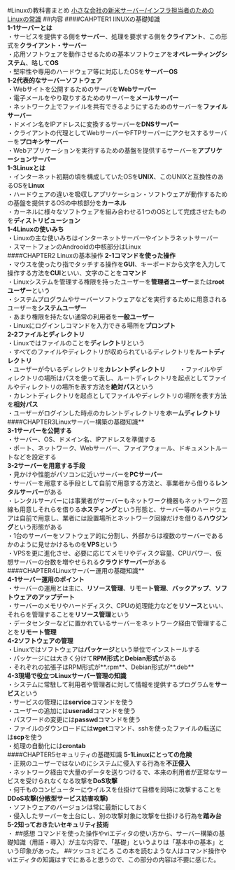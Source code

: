 #Linuxの教科書まとめ
[小さな会社の新米サーバー/インフラ担当者のためのLinuxの常識](http://www.socym.co.jp/book/942)
##内容
####CAHPTER1 lINUXの基礎知識  
**1-1サーバーとは**  
・サービスを提供する側を**サーバー**、処理を要求する側を**クライアント**、この形式を**クライアント・サーバー**  
・応用ソフトウェアを動作させるための基本ソフトウェアを**オペレーティングシステム**、略して**OS**  
・堅牢性や専用のハードウェア等に対応したOSを**サーバーOS**  
**1-2代表的なサーバーソフトウェア**  
・Webサイトを公開するためのサーバを**Webサーバー**  
・電子メールをやり取りするためのサーバーを**メールサーバー**  
・ネットワーク上でファイルを共有できるようにするためのサーバーを**ファイルサーバー**  
・ドメイン名をIPアドレスに変換するサーバーを**DNSサーバー**  
・クライアントの代理としてWebサーバーやFTPサーバーにアクセスするサーバーを**プロキシサーバー**  
・Webアプリケーションを実行するための基盤を提供するサーバーを**アプリケーションサーバー**  
**1-3Linuxとは**  
・インターネット初期の頃を構成していたOSを**UNIX**、このUNIXと互換性のあるOSを**Linux**  
・ハードウェアの違いを吸収しアプリケーション・ソフトウェアが動作するための基盤を提供するOSの中核部分を**カーネル**  
・カーネルに様々なソフトウェアを組み合わせる1つのOSとして完成させたものを**ディストリビューション**  
**1-4Linuxの使いみち**  
・Linuxの主な使いみちはインターネットサーバーやイントラネットサーバー  
・スマートフォンのAndrooidの中核部分はLinux  
####CHAPTER2 Linuxの基本操作
**2-1コマンドを使った操作**  
・マウスを使ったり指でタッチする操作を**GUI**、キーボードから文字を入力して操作する方法を**CUI**といい、文字のことを**コマンド**  
・Linuxシステムを管理する権限を持ったユーザーを**管理者ユーザー**または**rootユーザー**という  
・システムプログラムやサーバーソフトウェアなどを実行するために用意されるユーザーを**システムユーザー**  
・あまり権限を持たない通常の利用者を**一般ユーザー**  
・Linuxにログインしコマンドを入力できる場所を**プロンプト**  
**2-2ファイルとディレクトリ**  
・Linuxではファイルのことを**ディレクトリ**という  
・すべてのファイルやディレクトリが収められているディレクトリを**ルートディレクトリ**  
・ユーザーが今いるディレクトリを**カレントディレクトリ**　　
・ファイルやディレクトリの場所はパスを使って表し、ルートディレクトリを起点としてファイルやディレクトリの場所を表す方法を**絶対パス**という  
・カレントディレクトリを起点としてファイルやディレクトリの場所を表す方法を**相対パス**  
・ユーザーがログインした時点のカレントディレクトリを**ホームディレクトリ**  
####CHAPTER3Linuxサーバー構築の基礎知識**  
**3-1サーバーを公開する**  
・サーバー、OS、ドメイン名、IPアドレスを準備する  
・ポート、ネットワーク、Webサーバー、ファイアウォール、ドキュメントルートなどを設定する  
**3-2サーバーを用意する手段**  
・見かけや性能がパソコンに近いサーバーを**PCサーバー**  
・サーバーを用意する手段として自前で用意する方法と、事業者から借りる**レンタルサーバー**がある  
・レンタルサーバーには事業者がサーバーもネットワーク機器もネットワーク回線も用意しそれらを借りる**ホスティング**という形態と、サーバー等のハードウェアは自前で用意し、業者には設置場所とネットワーク回線だけを借りる**ハウジング**という形態がある  
・1台のサーバーをソフトウェア的に分割し、外部からは複数のサーバーであるかのように見せかけるものを**VPS**という  
・VPSを更に進化させ、必要に応じてメモリやディスク容量、CPUパワー、仮想サーバーの台数を増やせられる**クラウドサーバー**がある  
####CHAPTER4Linuxサーバー運用の基礎知識**  
**4-1サーバー運用のポイント**  
・サーバーの運用とは主に、**リソース管理**、**リモート管理**、**バックアップ**、**ソフトウェアのアップデート**  
・サーバーのメモリやハードディスク、CPUの処理能力などを**リソース**といい、それらを管理することを**リソース管理**という  
・データセンターなどに置かれているサーバーをネットワーク経由で管理することを**リモート管理**  
**4-2ソフトウェアの管理**  
・Linuxではソフトウェアは**パッケージ**という単位でインストールする  
・パッケージには大きく分けて**RPM形式**と**Debian形式**がある  
・それぞれの拡張子はRPM形式が**.rpm**、Debian形式が**.deb**  
**4-3現場で役立つLinuxサーバー管理の知識**  
・システムに常駐して利用者や管理者に対して情報を提供するプログラムを**サービス**という  
・サービスの管理には**service**コマンドを使う  
・ユーザーの追加には**useradd**コマンドを使う  
・パスワードの変更には**passwd**コマンドを使う  
・ファイルのダウンロードには**wget**コマンド、sshを使ったファイルの転送には**scp**を使う  
・処理の自動化には**crontab**  
####CHAPTER5セキュリティの基礎知識
**5-1Linuxにとっての危険**  
・正規のユーザーではないのにシステムに侵入する行為を**不正侵入**  
・ネットワーク経由で大量のデータを送りつけるで、本来の利用者が正常なサービスを受けられなくなる攻撃を**DoS攻撃**  
・何千ものコンピューターにウイルスを仕掛けて目標を同時に攻撃することを**DDoS攻撃(分散型サービス妨害攻撃)**  
・ソフトウェアのバージョンは常に最新にしておく  
・侵入したサーバーを土台にし、別の攻撃対象に攻撃を仕掛ける行為を**踏み台**  
**5-2知っておきたいセキュリティ技術**  
・
##感想
コマンドを使った操作やviエディタの使い方から、サーバー構築の基礎知識（用語・導入）が主な内容で、「基礎」というよりは「基本中の基本」という印象があった。
##ツッコミどころ
この本を読むような人はコマンド操作やviエディタの知識はすでにあると思うので、この部分の内容は不要に感じた。

